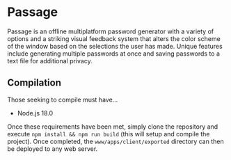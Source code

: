 # Passage
Passage is an offline multiplatform password generator with a variety of
options and a striking visual feedback system that alters the color scheme of
the window based on the selections the user has made. Unique features include
generating multiple passwords at once and saving passwords to a text file for
additional privacy.

## Compilation
Those seeking to compile must have...

- Node.js 18.0

Once these requirements have been met, simply clone the repository and execute
`npm install && npm run build` (this will setup and compile the project). Once
completed, the `www/apps/client/exported` directory can then be deployed to any
web server.

